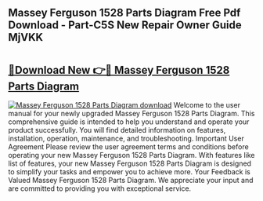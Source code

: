 ## Massey Ferguson 1528 Parts Diagram Free Pdf Download - Part-C5S New Repair Owner Guide MjVKK

# <h2><a href="http://dfq202.blite.top/?on=Massey+Ferguson+1528+Parts+Diagram">🔗Download New 👉🔴 Massey Ferguson 1528 Parts Diagram</a></h2>

[![Massey Ferguson 1528 Parts Diagram download](https://i.imgur.com/lujVjoI.png)](http://dfq202.blite.top/?on=Massey+Ferguson+1528+Parts+Diagram)
Welcome to the user manual for your newly upgraded Massey Ferguson 1528 Parts Diagram. This comprehensive guide is intended to help you understand and operate your product successfully. You will find detailed information on features, installation, operation, maintenance, and troubleshooting. Important User Agreement Please review the user agreement terms and conditions before operating your new Massey Ferguson 1528 Parts Diagram. With features like list of features, your new Massey Ferguson 1528 Parts Diagram is designed to simplify your tasks and empower you to achieve more. Your Feedback is Valued Massey Ferguson 1528 Parts Diagram. We appreciate your input and are committed to providing you with exceptional service.
